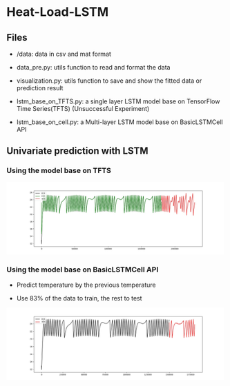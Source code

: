 # Heat-Load-LSTM

## Files

- /data: data in csv and mat format

- data_pre.py: utils function to read and format the data

- visualization.py: utils function to save and show the fitted data or prediction result

- lstm_base_on_TFTS.py: a single layer LSTM model base on TensorFlow Time Series(TFTS)   (Unsuccessful Experiment)

- lstm_base_on_cell.py: a Multi-layer LSTM model base on BasicLSTMCell API

## Univariate prediction with LSTM

### Using the model base on TFTS

![](pic/predict_result1.jpg)

### Using the model base on BasicLSTMCell API

- Predict temperature by the previous temperature

- Use 83% of the data to train, the rest to test

![](pic/predict_result2.jpg)